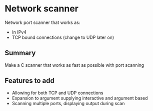 # Network scanner
Network port scanner that works as:
- In IPv4
- TCP bound connections (change to UDP later on)

## Summary
Make a C scanner that works as fast as possible with port scanning

## Features to add
- Allowing for both TCP and UDP connections
- Expansion to argument supplying interactive and argument based
- Scanning multiple ports, displaying output during scan